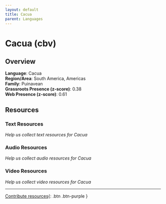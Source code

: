 ```yaml
---
layout: default
title: Cacua
parent: Languages
---
```


# Cacua (cbv)

## Overview

**Language**: Cacua  
**Region/Area**: South America, Americas  
**Family**: Puinavean  
**Grassroots Presence (z-score)**: 0.38  
**Web Presence (z-score)**: 0.61  

## Resources

### Text Resources
*Help us collect text resources for Cacua*

### Audio Resources
*Help us collect audio resources for Cacua*

### Video Resources
*Help us collect video resources for Cacua*

---

[Contribute resources](https://forms.office.com/e/1SfLJx3u1r){: .btn .btn-purple }
